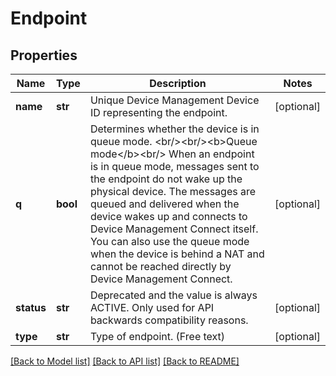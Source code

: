 # Endpoint

## Properties
Name | Type | Description | Notes
------------ | ------------- | ------------- | -------------
**name** | **str** | Unique Device Management Device ID representing the endpoint. | [optional] 
**q** | **bool** | Determines whether the device is in queue mode. &lt;br/&gt;&lt;br/&gt;&lt;b&gt;Queue mode&lt;/b&gt;&lt;br/&gt; When an endpoint is in queue mode, messages sent to the endpoint do not wake up the physical device. The messages are queued and delivered when the device wakes up and connects to Device Management Connect itself. You can also use the queue mode when the device is behind a NAT and cannot be reached directly by Device Management Connect.  | [optional] 
**status** | **str** | Deprecated and the value is always ACTIVE. Only used for API backwards compatibility reasons. | [optional] 
**type** | **str** | Type of endpoint. (Free text) | [optional] 

[[Back to Model list]](../README.md#documentation-for-models) [[Back to API list]](../README.md#documentation-for-api-endpoints) [[Back to README]](../README.md)



